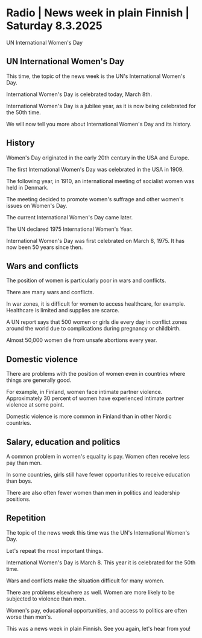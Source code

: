 # Radio \| News week in plain Finnish \| Saturday 8.3.2025

UN International Women's Day

## UN International Women's Day

This time, the topic of the news week is the UN's International Women's Day.

International Women's Day is celebrated today, March 8th.

International Women's Day is a jubilee year, as it is now being celebrated for the 50th time.

We will now tell you more about International Women's Day and its history.

## History

Women's Day originated in the early 20th century in the USA and Europe.

The first International Women's Day was celebrated in the USA in 1909.

The following year, in 1910, an international meeting of socialist women was held in Denmark.

The meeting decided to promote women's suffrage and other women's issues on Women's Day.

The current International Women's Day came later.

The UN declared 1975 International Women's Year.

International Women's Day was first celebrated on March 8, 1975. It has now been 50 years since then.

## Wars and conflicts

The position of women is particularly poor in wars and conflicts.

There are many wars and conflicts.

In war zones, it is difficult for women to access healthcare, for example. Healthcare is limited and supplies are scarce.

A UN report says that 500 women or girls die every day in conflict zones around the world due to complications during pregnancy or childbirth.

Almost 50,000 women die from unsafe abortions every year.

## Domestic violence

There are problems with the position of women even in countries where things are generally good.

For example, in Finland, women face intimate partner violence. Approximately 30 percent of women have experienced intimate partner violence at some point.

Domestic violence is more common in Finland than in other Nordic countries.

## Salary, education and politics

A common problem in women's equality is pay. Women often receive less pay than men.

In some countries, girls still have fewer opportunities to receive education than boys.

There are also often fewer women than men in politics and leadership positions.

## Repetition

The topic of the news week this time was the UN's International Women's Day.

Let's repeat the most important things.

International Women's Day is March 8. This year it is celebrated for the 50th time.

Wars and conflicts make the situation difficult for many women.

There are problems elsewhere as well. Women are more likely to be subjected to violence than men.

Women's pay, educational opportunities, and access to politics are often worse than men's.

This was a news week in plain Finnish. See you again, let's hear from you!
